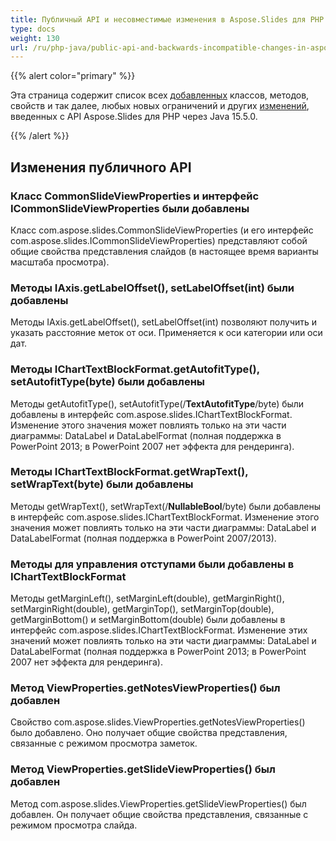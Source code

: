 ```yaml
---
title: Публичный API и несовместимые изменения в Aspose.Slides для PHP через Java 15.5.0
type: docs
weight: 130
url: /ru/php-java/public-api-and-backwards-incompatible-changes-in-aspose-slides-for-java-15-5-0/
---
```


{{% alert color="primary" %}} 

Эта страница содержит список всех [добавленных](/slides/ru/php-java/public-api-and-backwards-incompatible-changes-in-aspose-slides-for-java-15-5-0/) классов, методов, свойств и так далее, любых новых ограничений и других [изменений](/slides/ru/php-java/public-api-and-backwards-incompatible-changes-in-aspose-slides-for-java-15-5-0/), введенных с API Aspose.Slides для PHP через Java 15.5.0.

{{% /alert %}} 
## **Изменения публичного API**
### **Класс CommonSlideViewProperties и интерфейс ICommonSlideViewProperties были добавлены**
Класс com.aspose.slides.CommonSlideViewProperties (и его интерфейс com.aspose.slides.ICommonSlideViewProperties) представляют собой общие свойства представления слайдов (в настоящее время варианты масштаба просмотра).
### **Методы IAxis.getLabelOffset(), setLabelOffset(int) были добавлены**
Методы IAxis.getLabelOffset(), setLabelOffset(int) позволяют получить и указать расстояние меток от оси. Применяется к оси категории или оси дат.
### **Методы IChartTextBlockFormat.getAutofitType(), setAutofitType(byte) были добавлены**
Методы getAutofitType(), setAutofitType(/**TextAutofitType**/byte) были добавлены в интерфейс com.aspose.slides.IChartTextBlockFormat.
Изменение этого значения может повлиять только на эти части диаграммы: DataLabel и DataLabelFormat (полная поддержка в PowerPoint 2013; в PowerPoint 2007 нет эффекта для рендеринга).
### **Методы IChartTextBlockFormat.getWrapText(), setWrapText(byte) были добавлены**
Методы getWrapText(), setWrapText(/**NullableBool**/byte) были добавлены в интерфейс com.aspose.slides.IChartTextBlockFormat.
Изменение этого значения может повлиять только на эти части диаграммы: DataLabel и DataLabelFormat (полная поддержка в PowerPoint 2007/2013).
### **Методы для управления отступами были добавлены в IChartTextBlockFormat**
Методы getMarginLeft(), setMarginLeft(double), getMarginRight(), setMarginRight(double), getMarginTop(), setMarginTop(double), getMarginBottom() и setMarginBottom(double) были добавлены в интерфейс com.aspose.slides.IChartTextBlockFormat.
Изменение этих значений может повлиять только на эти части диаграммы: DataLabel и DataLabelFormat (полная поддержка в PowerPoint 2013; в PowerPoint 2007 нет эффекта для рендеринга).
### **Метод ViewProperties.getNotesViewProperties() был добавлен**
Свойство com.aspose.slides.ViewProperties.getNotesViewProperties() было добавлено. Оно получает общие свойства представления, связанные с режимом просмотра заметок.
### **Метод ViewProperties.getSlideViewProperties() был добавлен**
Метод com.aspose.slides.ViewProperties.getSlideViewProperties() был добавлен. Он получает общие свойства представления, связанные с режимом просмотра слайда.